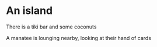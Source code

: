 
# An island

There is a tiki bar and some coconuts

A manatee is lounging nearby, looking at their hand of cards
